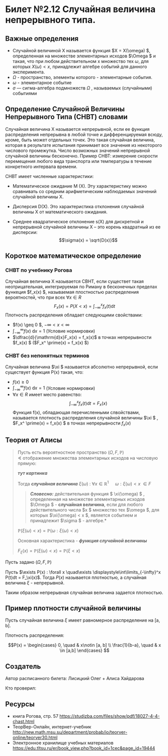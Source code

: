 # Билет №2.12 Случайная величина непрерывного типа.
## Важные определения
- Случайной величиной X называется функция  $X = X(\omega) $, определенная на множестве элементарных исходов  $\Omega $ и такая, что при любом действительном x множество тех  $\omega$, для которых  $X(\omega) < x$, принадлежит алгебре событий для данного эксперимента.
- $\Omega$ - пространство, элементы которого - элементарные события.
- $\omega$ - элементарное событие
- $\sigma$ — сигма-алгебра подмножеств ${\displaystyle \Omega }$ , называемых (случайными) событиями


## Определение Случайной Величины Непрерывного Типа (СНВТ) словами
Случайная величина Х называется непрерывной, если ее функция распределения непрерывна в любой точке и дифференцируемая всюду, кроме, быть может отдельных точек. Это такая случайная величина, которая в результате испытания принимает все значения из некоторого числового промежутка. Число возможных значений непрерывной случайной величины бесконечно. 
Пример СНВТ: измерение скорости перемещения любого вида транспорта или температуры в течение конкретного интервала времени.

СНВТ имеет численные характеристики:

- Математическое ожидание М (Х). Эту характеристику можно сравнивать со средним арифметическим наблюдаемых значений случайной величины Х.

- Дисперсия D(X). Это характеристика отклонения случайной величины Х от математического ожидания.

- Среднее квадратическое отклонение s(Х) для дискретной и непрерывной случайной величины Х – это корень квадратный из ее дисперсии:
$$\sigma(x) = \sqrt{D(x)}$$

## Короткое математическое определение 
### СНВТ по учебнику Рогова
Случайная величина X называется СВНТ, если существет такая неотрицательная, интегрируемая по Риману в бесконечных пределах функеция  $f_x(x) $, называемая плостностью распределения вероятностей, что при всех $\forall x \in R$
$$ F_x(x) = P(X < x) = \int_{-\infty}^x f_x(t) \mathrm{d}t$$
Плотность распределения обладает следующими свойствами:
- $f(x) \geq 0 $,  $-\infty < x < \infty$ 
- $\int_{-\infty}^{\infty} f(x) \: \mathrm{d}x = 1$  (Условие нормировки)
- $\dfrac{d}{\mathrm{d}x}F_x(x) = f_x(x)$ в точках непрерывности $f_x(x) $ ($F_x^ \prime(x) = f_x(x) $)

### СНВТ без непонятных терминов
Случайная величина  $\xi $ называется абсолютно непрерывной, если существует функция P(x) такая, что:
- $f(x) \geq 0$
- $\int_{-\infty}^{\infty} f(x) \: \mathrm{d}x = 1$  (Условие нормировки)
- $\forall x \in R$ имеет место равенство:
$$\int_{-\infty}^x f_x(t) \mathrm{d}t = F_x(x)$$
Функция f(x), обладающая перечисленными слвойствами, называется плотность распределения случайной величины  $\xi $ ,  $F_x^ \prime(x) = f_x(x) $ в точках непрерывности $f_x(x)$


## Теория от Алисы
> Пусть есть  вероятностное пространство $(\Omega, F, \mathbb P)$  
$\sphericalangle$ отображение множества элементарных исходов на числовую прямую:
>
>***тут картинка***
>
>Тогда ***случайная величина*** 
>$\xi(\omega)$ : $\forall x \in \mathbb R ^ 1 \quad$ $\omega : \xi(\omega) < x$ $\in F$   
>
> > ***Словесно:*** действительная функция 
> > $ \xi(\omega) $
> > , определенная на множестве элементарных исходов  $\Omega $ - **случайная величина**, если для любого действительного числа  $x $ множество тех  $\omega $, для которых  $\xi(\omega) < x $, является событием и принадлежит  $\sigma $ - алгебре.*
>
>$\mathbb P(\xi(\omega) < x) = \mathbb P(\omega : \xi(\omega) < x)$
>
>Основная характеристика - ***функция случайной величины***
>
>$F_\xi(x) = \mathbb P(\xi(\omega) < x) = \mathbb P(\xi < x)$

Пусть задано $(\Omega, F, \mathbb P)$

Пусть $\exists P(x) : \forall x \quad\exists \displaystyle\int\limits_{-\infty}^x P(t)dt = F_\xi(x)$. Тогда $P(x)$ называется плотностью, а случайная величина 
$\xi$ - непрерывной.

Таким образом непрерывная случайная величина задается плотностью.

## Пример плотности случайной величины

Пусть случайная величина $\xi$ имеет равномерное распределение на [a, b].

Плотность распределения:

$$P(x) =
\begin{cases} 0, \quad & x\notin [a, b] \\
\frac{1}{b-a}, \quad & x \in [a,b] 
\end{cases}
$$

## Создатель

Автор расписанного билета: Лисицкий Олег + Алиса Хайдарова

Кто проверил:


## Ресурсы
- книга Рогова, стр. 57 https://studizba.com/files/show/pdf/18027-4-4-chast.html
- ТеорВер-Онлайн, интернет-учебник http://new.math.msu.su/department/probab/io/teorver-online/teorver30.html
- Электронное хранилище учебных материалов https://edu.tltsu.ru/er/book_view.php?book_id=1cec&page_id=19444
